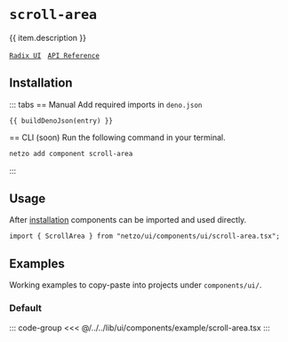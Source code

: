<script setup>
import SectionDocsCards from '@theme/components/sections/SectionDocsCards.vue'
import en from '~/locales/en.js'
import { ui } from '~/../lib/ui/components/registry.ts'
import { buildDenoJson } from '~/src/utils.ts'
const item = en.components.find(({ uid }) => uid === 'scroll-area')
const entry = ui.find(i => item.uid === i.name)
</script>

<div class="mb-5 w-75px h-75px"  :class="item.icon" />

# `scroll-area`

{{ item.description }}

[`Radix UI`](https://www.radix-ui.com/primitives/docs/components/scroll-area)
&nbsp;
[`API Reference`](https://www.radix-ui.com/primitives/docs/components/scroll-area#api-reference)

## Installation

::: tabs
== Manual
Add required imports in `deno.json`
```json-vue
{{ buildDenoJson(entry) }}
```
== CLI (soon)
Run the following command in your terminal.
```sh
netzo add component scroll-area
```
:::

## Usage

After [installation](#installation) components can be imported and used directly.

```tsx
import { ScrollArea } from "netzo/ui/components/ui/scroll-area.tsx";
```

## Examples

Working examples to copy-paste into projects under `components/ui/`.

### Default

::: code-group
<<< @/../../lib/ui/components/example/scroll-area.tsx
:::
